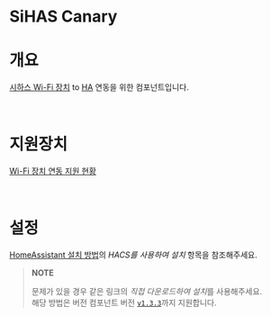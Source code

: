 # SiHAS Canary

# 개요

[시하스 Wi-Fi 장치](https://sihas.co.kr/) to [HA](https://www.home-assistant.io/) 연동을 위한 컴포넌트입니다.

<br>



# 지원장치

[Wi-Fi 장치 연동 지원 현황](https://sihas.notion.site/db34d0e1209c4957899b0cc95ba26a4c)

<br>



# 설정

[HomeAssistant 설치 방법](https://sihas.notion.site/HomeAssistant-1385c75ce8b94e1aa812b70bb6e727c3?pvs=4)의 *HACS를 사용하여 설치* 항목을 참조해주세요.

> **NOTE**
>
> 문제가 있을 경우 같은 링크의 *직접 다운로드하여 설치*를 사용해주세요.  
> 해당 방법은 버전 컴포넌트 버전 [`v1.3.3`](https://github.com/cmsong-shina/sihas-canary/releases/tag/v1.3.3)까지 지원합니다.

<br>
